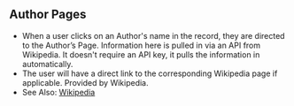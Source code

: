 ## Author Pages
- When a user clicks on an Author's name in the record, they are directed to the Author’s Page. Information here is pulled in via an API from Wikipedia. It doesn't require an API key, it pulls the information in automatically.
- The user will have a direct link to the corresponding Wikipedia page if applicable. Provided by Wikipedia.
- See Also: [Wikipedia](/Admin/HelpManual?page=Wikipedia)
